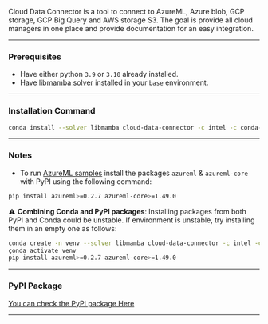 Cloud Data Connector is a tool to connect to AzureML, Azure blob, GCP storage, GCP Big Query and AWS storage S3. The goal is provide all cloud managers in one place and provide documentation for an easy integration.

***

### Prerequisites 
- Have either python `3.9` or `3.10` already installed.
- Have [libmamba solver](https://www.anaconda.com/blog/a-faster-conda-for-a-growing-community)  installed in your `base` environment.

***

### Installation Command 
```bash
conda install --solver libmamba cloud-data-connector -c intel -c conda-forge -c microsoft 
```

***

### Notes
- To run [AzureML samples](../samples/azure/azureml_sample.py) install the packages `azureml` & `azureml-core` with PyPI using the following command:
```bash
pip install azureml>=0.2.7 azureml-core>=1.49.0
```

⚠️ **Combining Conda and PyPI packages**: Installing packages from both PyPI and Conda could be unstable. If environment is unstable, try installing them in an empty one as follows:
```bash
conda create -n venv --solver libmamba cloud-data-connector -c intel -c conda-forge -c microsoft 
çonda activate venv
pip install azureml>=0.2.7 azureml-core>=1.49.0
```

***

### PyPI Package
[You can check the PyPI package Here](https://pypi.org/project/cloud-data-connector/)

***

